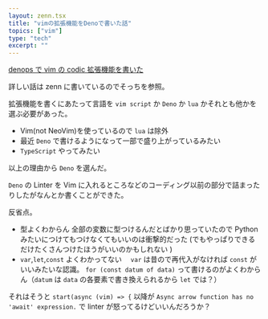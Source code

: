 ```yaml
---
layout: zenn.tsx
title: "vimの拡張機能をDenoで書いた話"
topics: ["vim"]
type: "tech"
excerpt: ""
---
```


[denops で vim の codic 拡張機能を書いた](https://zenn.dev/omochice/articles/67922b4970c32ec0899a)

詳しい話は zenn に書いているのでそっちを参照。

拡張機能を書くにあたって言語を `vim script` か `Deno` か `lua` かそれとも他かを選ぶ必要があった。

- Vim(not NeoVim)を使っているので `lua` は除外
- 最近 `Deno` で書けるようになって一部で盛り上がっているみたい
- `TypeScript` やってみたい

以上の理由から `Deno` を選んだ。

`Deno` の Linter を Vim に入れるところなどのコーディング以前の部分で詰まったりしたがなんとか書くことができた。

反省点。

- 型よくわからん
  全部の変数に型つけるんだとばかり思っていたので Python みたいにつけてもつけなくてもいいのは衝撃的だった
  (でもやっぱりできるだけたくさんつけたほうがいいのかもしれない )
- `var`,`let`,`const` よくわかってない
  　`var` は昔ので再代入がなければ `const` がいいみたいな認識。
  `for (const datum of data)` って書けるのがよくわからん（`datum` は `data` の各要素で書き換えられるから `let` では？）

それはそうと `start(async (vim) => {` 以降が `Async arrow function has no 'await' expression.` で linter が怒ってるけどいいんだろうか？
